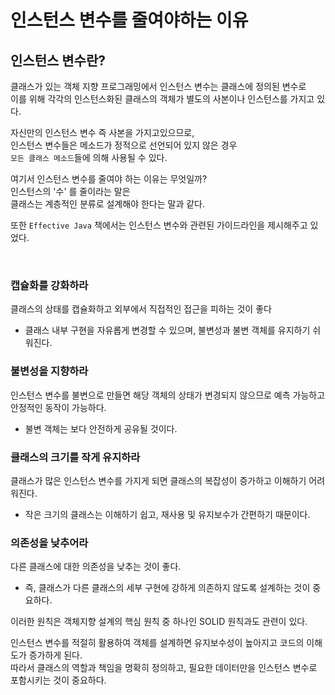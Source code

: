 # 인스턴스 변수를 줄여야하는 이유

## 인스턴스 변수란? <br>
클래스가 있는 객체 지향 프로그래밍에서 인스턴스 변수는 클래스에 정의된 변수로 <br>
이를 위해 각각의 인스턴스화된 클래스의 객체가 별도의 사본이나 인스턴스를 가지고 있다.

자신만의 인스턴스 변수 즉 사본을 가지고있으므로, <br>
인스턴스 변수들은 메소드가 정적으로 선언되어 있지 않은 경우 <br>
`모든 클래스 메소드`들에 의해 사용될 수 있다.

여기서 인스턴스 변수를 줄여야 하는 이유는 무엇일까? <br>
인스턴스의 '수' 를 줄이라는 말은 <br>
 클래스는 계층적인 분류로 설계해야 한다는 말과 같다.<br>


또한 `Effective Java` 책에서는 인스턴스 변수와 관련된 가이드라인을 제시해주고 있었다.

<br>

### **캡슐화를 강화하라**
클래스의 상태를 캡슐화하고 외부에서 직접적인 접근을 피하는 것이 좋다 
- 클래스 내부 구현을 자유롭게 변경할 수 있으며, 불변성과 불변 객체를 유지하기 쉬워진다.

### **불변성을 지향하라**

인스턴스 변수를 불변으로 만들면 해당 객체의 상태가 변경되지 않으므로 예측 가능하고 안정적인 동작이 가능하다. 
- 불변 객체는 보다 안전하게 공유될 것이다.

### **클래스의 크기를 작게 유지하라**
클래스가 많은 인스턴스 변수를 가지게 되면 클래스의 복잡성이 증가하고 이해하기 어려워진다. 
- 작은 크기의 클래스는 이해하기 쉽고, 재사용 및 유지보수가 간편하기 때문이다.

### **의존성을 낮추어라**
다른 클래스에 대한 의존성을 낮추는 것이 좋다.
-  즉, 클래스가 다른 클래스의 세부 구현에 강하게 의존하지 않도록 설계하는 것이 중요하다.

이러한 원칙은 객체지향 설계의 핵심 원칙 중 하나인 SOLID 원칙과도 관련이 있다. 

인스턴스 변수를 적절히 활용하여 객체를 설계하면 유지보수성이 높아지고 코드의 이해도가 증가하게 된다. <br>
따라서 클래스의 역할과 책임을 명확히 정의하고, 필요한 데이터만을 인스턴스 변수로 포함시키는 것이 중요하다.
